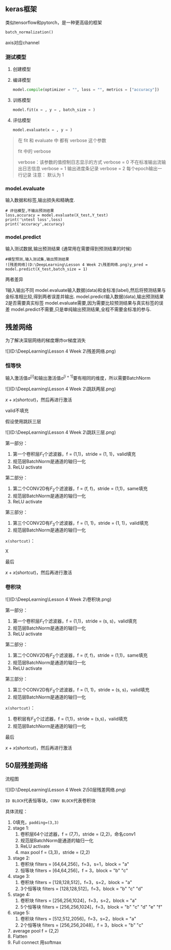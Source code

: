 ## keras框架

类似tensorflow和pytorch，是一种更高级的框架

```python
batch_normalization()
```

axis对应channel



### 测试模型

1. 创建模型

2. 编译模型

   ```python
   model.compile(optimizer = "", loss = "", metrics = ["accuracy"])
   ```

3. 训练模型

   ```python
   model.fit(x = , y = , batch_size = )
   ```

4. 评估模型

   ```python
   model.evaluate(x = , y = )
   ```



> 在 fit 和 evaluate 中 都有 verbose 这个参数
>
> fit 中的 verbose
>
> verbose：该参数的值控制日志显示的方式
> verbose = 0    不在标准输出流输出日志信息
> verbose = 1    输出进度条记录
> verbose = 2    每个epoch输出一行记录
> 注意： 默认为 1

### model.evaluate

输入数据和标签,输出损失和精确度.

	# 评估模型,不输出预测结果
	loss,accuracy = model.evaluate(X_test,Y_test)
	print('\ntest loss',loss)
	print('accuracy',accuracy)

### model.predict

输入测试数据,输出预测结果
(通常用在需要得到预测结果的时候)

    #模型预测,输入测试集,输出预测结果
    ![残差网络](D:\DeepLearning\Lesson 4 Week 2\残差网络.png)y_pred = model.predict(X_test,batch_size = 1)

两者差异

1输入输出不同
model.evaluate输入数据(data)和金标准(label),然后将预测结果与金标准相比较,得到两者误差并输出.
model.predict输入数据(data),输出预测结果
2是否需要真实标签
model.evaluate需要,因为需要比较预测结果与真实标签的误差
model.predict不需要,只是单纯输出预测结果,全程不需要金标准的参与.

## 残差网络

为了解决深层网络的梯度爆炸or梯度消失

![](D:\DeepLearning\Lesson 4 Week 2\残差网络.png)

### 恒等快

输入激活值$a^{[i]}$和输出激活值$a^{[i+1]}$要有相同的维度，所以需要BatchNorm

![](D:\DeepLearning\Lesson 4 Week 2\跳跃两层.png)



$x+x(shortcut)$，然后再进行激活

valid不填充

假设使用跳跃三层

![](D:\DeepLearning\Lesson 4 Week 2\跳跃三层.png)

第一部分：

1. 第一个卷积层$F_{1}$个滤波器，f = (1,1)，stride = (1, 1)，valid填充
2. 规范层BatchNorm是通道的轴归一化
3. ReLU activate

第二部分：

1. 第二个CONV2D有$F_{2}$个滤波器，f = (f, f)，stride = (1,1)，same填充
2. 规范层BatchNorm是通道的轴归一化
3. ReLU activate

第三部分：

1. 第三个CONV2D有$F_{3}$个滤波器，f = (1, 1)，stride = (1, 1)，valid填充
2. 规范层BatchNorm是通道的轴归一化

`x(shortcut)`：

X



最后

$x+x(shortcut)$，然后再进行激活

### 卷积块

![](D:\DeepLearning\Lesson 4 Week 2\卷积块.png)

第一部分：

1. 第一个卷积层$F_{1}$个滤波器，f = (1,1)，stride = (s, s)，valid填充
2. 规范层BatchNorm是通道的轴归一化
3. ReLU activate

第二部分：

1. 第二个CONV2D有$F_{2}$个滤波器，f = (f, f)，stride = (1,1)，same填充
2. 规范层BatchNorm是通道的轴归一化
3. ReLU activate

第三部分：

1. 第三个CONV2D有$F_{3}$个滤波器，f = (1, 1)，stride = (s, s)，valid填充
2. 规范层BatchNorm是通道的轴归一化

`x(shortcut)`：

1. 卷积层有$F_{3}$个过滤器，f = (1,1)，stride = (s,s)，valid填充
2. 规范层BatchNorm是通道的轴归一化

最后

$x+x(shortcut)$，然后再进行激活



## 50层残差网络

流程图

![](D:\DeepLearning\Lesson 4 Week 2\50层残差网络.png)

`ID BLOCK`代表恒等块，`CONV BLOCK`代表卷积块

具体流程：

1. 0填充，`padding=(3,3)`
2. stage 1:
   1. 卷积层64个过滤器，f = (7,7)，stride = (2,2)，命名conv1
   2. 规范层BatchNorm是通道的轴归一化
   3. ReLU activate
   4. max pool f = (3,3)，stride = (2,2)
3. stage 2:
   1. 卷积块 filters = [64,64,256]，f=3，s=1，block = "a"
   2. 恒等块 filters = [64,64,256]，f = 3，block = "b" "c"
4. stage 3:
   1. 卷积块 filters = [128,128,512]，f=3，s=2，block = "a"
   2. 3个恒等块  filters = [128,128,512]，f=3，block = "b" "c" "d"
5. stage 4:
   1. 卷积块  filters = [256,256,1024]，f=3，s=2，block = "a"
   2. 5个恒等块 filters = [256,256,1024]，f=3，block = "b" "c" "d" "e" "f"
6. stage 5:
   1. 卷积块 filters = [512,512,2056]，f=3，s=2，block = "a"
   2. 2个恒等块 filters = [256,256,2048]，f = 3，block = "b" "c"
7. average pool f = (2,2)
8. Flatten
9. Full connect 用softmax

